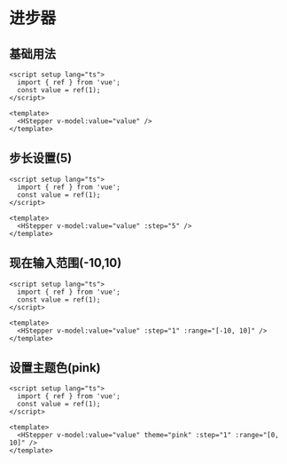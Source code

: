 # 进步器
<t-frame src='https://guanghuijs.gitee.io/ghui-next/#/stepper' />

## 基础用法
```vue
<script setup lang="ts">
  import { ref } from 'vue';
  const value = ref(1);
</script>

<template>
  <HStepper v-model:value="value" />
</template>
```
## 步长设置(5)
```vue
<script setup lang="ts">
  import { ref } from 'vue';
  const value = ref(1);
</script>

<template>
  <HStepper v-model:value="value" :step="5" />
</template>
```
## 现在输入范围(-10,10)
```vue
<script setup lang="ts">
  import { ref } from 'vue';
  const value = ref(1);
</script>

<template>
  <HStepper v-model:value="value" :step="1" :range="[-10, 10]" />
</template>
```
## 设置主题色(pink)
```vue
<script setup lang="ts">
  import { ref } from 'vue';
  const value = ref(1);
</script>

<template>
  <HStepper v-model:value="value" theme="pink" :step="1" :range="[0, 10]" />
</template>
```
